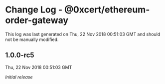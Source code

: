 # Change Log - @0xcert/ethereum-order-gateway

This log was last generated on Thu, 22 Nov 2018 00:51:03 GMT and should not be manually modified.

## 1.0.0-rc5
Thu, 22 Nov 2018 00:51:03 GMT

*Initial release*


